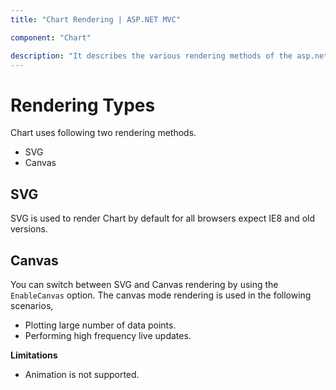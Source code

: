 ```yaml
---
title: "Chart Rendering | ASP.NET MVC"

component: "Chart"

description: "It describes the various rendering methods of the asp.net mvc chart"
---
```

<!-- markdownlint-disable MD036 -->

# Rendering Types

Chart uses following two rendering methods.

* SVG
* Canvas

## SVG

SVG is used to render Chart by default for all browsers expect IE8 and old versions.

## Canvas

You can switch between SVG and Canvas rendering by using the `EnableCanvas` option. The canvas mode rendering is used in the following scenarios,

* Plotting large number of data points.
* Performing high frequency live updates.

**Limitations**

* Animation is not supported.